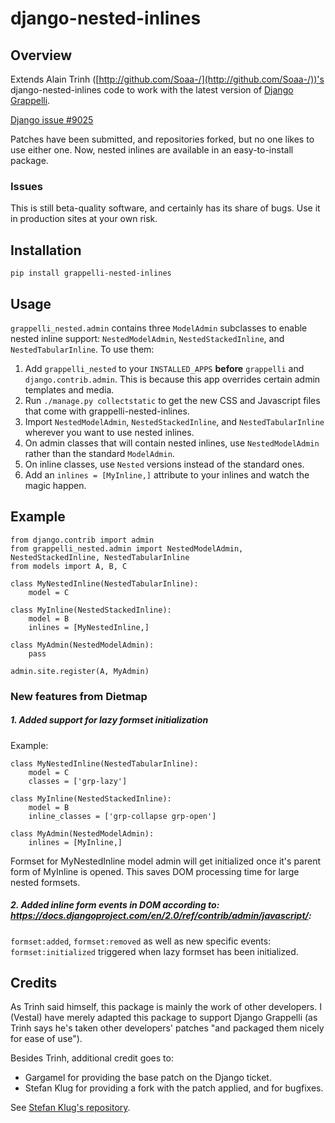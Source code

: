 # django-nested-inlines

## Overview

Extends Alain Trinh ([http://github.com/Soaa-/](http://github.com/Soaa-/))'s django-nested-inlines code to work with the latest version of [Django Grappelli](http://github.com/sehmaschine/django-grappelli).

[Django issue #9025](http://code.djangoproject.com/ticket/9025)

Patches have been submitted, and repositories forked, but no one likes to use
either one. Now, nested inlines are available in an easy-to-install package.

### Issues

This is still beta-quality software, and certainly has its share of bugs. Use it in production sites at your own risk.

## Installation

`pip install grappelli-nested-inlines`

## Usage

`grappelli_nested.admin` contains three `ModelAdmin` subclasses to enable
nested inline support: `NestedModelAdmin`, `NestedStackedInline`, and
`NestedTabularInline`. To use them:

1. Add `grappelli_nested` to your `INSTALLED_APPS` **before** `grappelli` and
`django.contrib.admin`. This is because this app overrides certain admin
templates and media.
2. Run `./manage.py collectstatic` to get the new CSS and Javascript files that come with grappelli-nested-inlines.
3. Import `NestedModelAdmin`, `NestedStackedInline`, and `NestedTabularInline`
wherever you want to use nested inlines.
4. On admin classes that will contain nested inlines, use `NestedModelAdmin`
rather than the standard `ModelAdmin`.
5. On inline classes, use `Nested` versions instead of the standard ones.
6. Add an `inlines = [MyInline,]` attribute to your inlines and watch the
magic happen.

## Example

    from django.contrib import admin
    from grappelli_nested.admin import NestedModelAdmin, NestedStackedInline, NestedTabularInline
    from models import A, B, C

    class MyNestedInline(NestedTabularInline):
        model = C

    class MyInline(NestedStackedInline):
        model = B
        inlines = [MyNestedInline,]

    class MyAdmin(NestedModelAdmin):
        pass

    admin.site.register(A, MyAdmin)

### New features from Dietmap

##### 1. Added support for lazy formset initialization
 Example:


    class MyNestedInline(NestedTabularInline):
        model = C
        classes = ['grp-lazy']

    class MyInline(NestedStackedInline):
        model = B
        inline_classes = ['grp-collapse grp-open']
          
    class MyAdmin(NestedModelAdmin):
        inlines = [MyInline,]
    
Formset for MyNestedInline model admin will get initialized once it's parent form of MyInline is opened. This saves DOM processing time for large nested formsets.
 
 
##### 2. Added inline form events in DOM according to: https://docs.djangoproject.com/en/2.0/ref/contrib/admin/javascript/:
`formset:added`, `formset:removed` as well as new specific events: `formset:initialized` triggered when lazy formset has been initialized.



## Credits

As Trinh said himself, this package is mainly the work of other developers. I (Vestal) have merely adapted this package to support Django Grappelli (as Trinh says he's taken other developers' patches "and packaged them nicely for ease of use").

Besides Trinh, additional credit goes to:

- Gargamel for providing the base patch on the Django ticket.
- Stefan Klug for providing a fork with the patch applied, and for bugfixes.

See [Stefan Klug's repository](https://github.com/stefanklug/django/tree/nested-inline-support-1.5.x).
